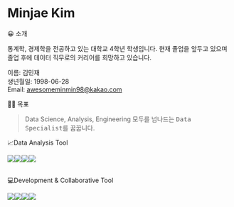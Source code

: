 # Minjae Kim

😀 소개

통계학, 경제학을 전공하고 있는 대학교 4학년 학생입니다. 현재 졸업을 앞두고 있으며 졸업 후에 데이터 직무로의 커리어를 희망하고 있습니다.

이름: 김민재<br>
생년월일: 1998-06-28<br>
Email: awesomeminmin98@kakao.com

🏃‍♂️ 목표 

> Data Science, Analysis, Engineering 모두를 넘나드는 <kbd>Data Specialist</kbd>를 꿈꿉니다.

<div><p>📈Data Analysis Tool </p> <img src="https://img.shields.io/badge/python-3776AB?style=for-the-badge&logo=python&logoColor=white"><img src="https://img.shields.io/badge/mysql-4479A1?style=for-the-badge&logo=mysql&logoColor=white"><img src="https://img.shields.io/badge/R-276DC3?style=for-the-badge&logo=R&logoColor=white"><img src="https://img.shields.io/badge/Tableau-E97627?style=for-the-badge&logo=Tableau&logoColor=white"></div>
<br>

 <div><p>💻Development & Collaborative Tool</p><img src="https://img.shields.io/badge/github-181717?style=for-the-badge&logo=github&logoColor=white"><img src="https://img.shields.io/badge/git-F05032?style=for-the-badge&logo=git&logoColor=white"><img src="https://img.shields.io/badge/slack-4A154B?style=for-the-badge&logo=slack&logoColor=white"><img src="https://img.shields.io/badge/notion-000000?style=for-the-badge&logo=notion&logoColor=white"></div>
<br> 
   
  
